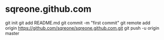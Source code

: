sqreone.github.com
==================
git init
git add README.md
git commit -m "first commit"
git remote add origin https://github.com/sqreone/sqreone.github.com.git
git push -u origin master